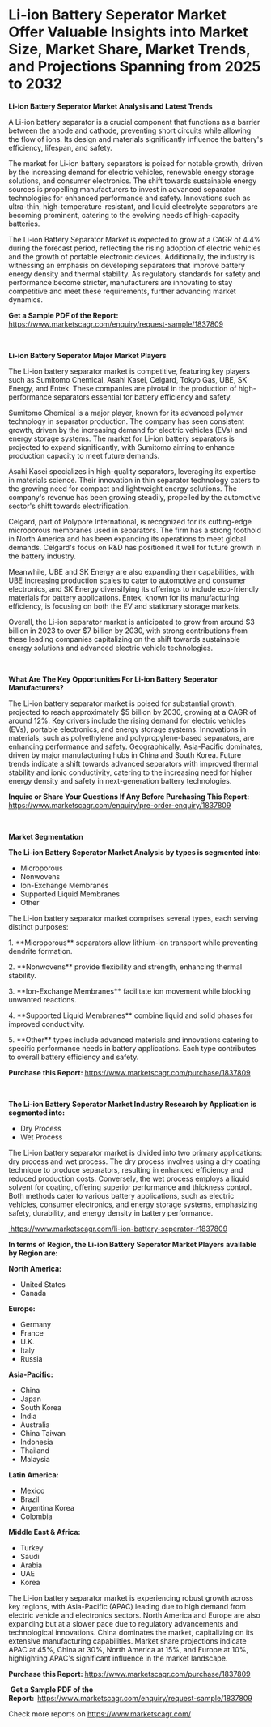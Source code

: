 <p><h1>Li-ion Battery Seperator Market Offer Valuable Insights into Market Size, Market Share, Market Trends, and Projections Spanning from 2025 to 2032</h1></p><p><strong>Li-ion Battery Seperator Market Analysis and Latest Trends</strong></p>
<p><p>A Li-ion battery separator is a crucial component that functions as a barrier between the anode and cathode, preventing short circuits while allowing the flow of ions. Its design and materials significantly influence the battery's efficiency, lifespan, and safety.</p><p>The market for Li-ion battery separators is poised for notable growth, driven by the increasing demand for electric vehicles, renewable energy storage solutions, and consumer electronics. The shift towards sustainable energy sources is propelling manufacturers to invest in advanced separator technologies for enhanced performance and safety. Innovations such as ultra-thin, high-temperature-resistant, and liquid electrolyte separators are becoming prominent, catering to the evolving needs of high-capacity batteries.</p><p>The Li-ion Battery Separator Market is expected to grow at a CAGR of 4.4% during the forecast period, reflecting the rising adoption of electric vehicles and the growth of portable electronic devices. Additionally, the industry is witnessing an emphasis on developing separators that improve battery energy density and thermal stability. As regulatory standards for safety and performance become stricter, manufacturers are innovating to stay competitive and meet these requirements, further advancing market dynamics.</p></p>
<p><strong>Get a Sample PDF of the Report:&nbsp;</strong> <a href="https://www.marketscagr.com/enquiry/request-sample/1837809?utm_campaign=2660&utm_medium=2&utm_source=Github&utm_content=ia&utm_term=03042025&utm_id=li-ion-battery-seperator">https://www.marketscagr.com/enquiry/request-sample/1837809</a></p>
<p>&nbsp;</p>
<p><strong>Li-ion Battery Seperator Major Market Players</strong></p>
<p><p>The Li-ion battery separator market is competitive, featuring key players such as Sumitomo Chemical, Asahi Kasei, Celgard, Tokyo Gas, UBE, SK Energy, and Entek. These companies are pivotal in the production of high-performance separators essential for battery efficiency and safety.</p><p>Sumitomo Chemical is a major player, known for its advanced polymer technology in separator production. The company has seen consistent growth, driven by the increasing demand for electric vehicles (EVs) and energy storage systems. The market for Li-ion battery separators is projected to expand significantly, with Sumitomo aiming to enhance production capacity to meet future demands.</p><p>Asahi Kasei specializes in high-quality separators, leveraging its expertise in materials science. Their innovation in thin separator technology caters to the growing need for compact and lightweight energy solutions. The company's revenue has been growing steadily, propelled by the automotive sector's shift towards electrification.</p><p>Celgard, part of Polypore International, is recognized for its cutting-edge microporous membranes used in separators. The firm has a strong foothold in North America and has been expanding its operations to meet global demands. Celgard's focus on R&D has positioned it well for future growth in the battery industry.</p><p>Meanwhile, UBE and SK Energy are also expanding their capabilities, with UBE increasing production scales to cater to automotive and consumer electronics, and SK Energy diversifying its offerings to include eco-friendly materials for battery applications. Entek, known for its manufacturing efficiency, is focusing on both the EV and stationary storage markets.</p><p>Overall, the Li-ion separator market is anticipated to grow from around $3 billion in 2023 to over $7 billion by 2030, with strong contributions from these leading companies capitalizing on the shift towards sustainable energy solutions and advanced electric vehicle technologies.</p></p>
<p>&nbsp;</p>
<p><strong>What Are The Key Opportunities For Li-ion Battery Seperator Manufacturers?</strong></p>
<p><p>The Li-ion battery separator market is poised for substantial growth, projected to reach approximately $5 billion by 2030, growing at a CAGR of around 12%. Key drivers include the rising demand for electric vehicles (EVs), portable electronics, and energy storage systems. Innovations in materials, such as polyethylene and polypropylene-based separators, are enhancing performance and safety. Geographically, Asia-Pacific dominates, driven by major manufacturing hubs in China and South Korea. Future trends indicate a shift towards advanced separators with improved thermal stability and ionic conductivity, catering to the increasing need for higher energy density and safety in next-generation battery technologies.</p></p>
<p><strong>Inquire or Share Your Questions If Any Before Purchasing This Report:</strong> <a href="https://www.marketscagr.com/enquiry/pre-order-enquiry/1837809?utm_campaign=2660&utm_medium=2&utm_source=Github&utm_content=ia&utm_term=03042025&utm_id=li-ion-battery-seperator">https://www.marketscagr.com/enquiry/pre-order-enquiry/1837809</a></p>
<p>&nbsp;</p>
<p><strong>Market Segmentation</strong></p>
<p><strong>The Li-ion Battery Seperator Market Analysis by types is segmented into:</strong></p>
<p><ul><li>Microporous</li><li>Nonwovens</li><li>Ion-Exchange Membranes</li><li>Supported Liquid Membranes</li><li>Other</li></ul></p>
<p><p>The Li-ion battery separator market comprises several types, each serving distinct purposes: </p><p>1. **Microporous** separators allow lithium-ion transport while preventing dendrite formation. </p><p>2. **Nonwovens** provide flexibility and strength, enhancing thermal stability. </p><p>3. **Ion-Exchange Membranes** facilitate ion movement while blocking unwanted reactions. </p><p>4. **Supported Liquid Membranes** combine liquid and solid phases for improved conductivity. </p><p>5. **Other** types include advanced materials and innovations catering to specific performance needs in battery applications. Each type contributes to overall battery efficiency and safety.</p></p>
<p><strong>Purchase this Report:&nbsp;</strong><a href="https://www.marketscagr.com/purchase/1837809?utm_campaign=2660&utm_medium=2&utm_source=Github&utm_content=ia&utm_term=03042025&utm_id=li-ion-battery-seperator">https://www.marketscagr.com/purchase/1837809</a></p>
<p>&nbsp;</p>
<p><strong>The Li-ion Battery Seperator Market Industry Research by Application is segmented into:</strong></p>
<p><ul><li>Dry Process</li><li>Wet Process</li></ul></p>
<p><p>The Li-ion battery separator market is divided into two primary applications: dry process and wet process. The dry process involves using a dry coating technique to produce separators, resulting in enhanced efficiency and reduced production costs. Conversely, the wet process employs a liquid solvent for coating, offering superior performance and thickness control. Both methods cater to various battery applications, such as electric vehicles, consumer electronics, and energy storage systems, emphasizing safety, durability, and energy density in battery performance.</p></p>
<p><a href="https://www.marketscagr.com/li-ion-battery-seperator-r1837809?utm_campaign=2660&utm_medium=2&utm_source=Github&utm_content=ia&utm_term=03042025&utm_id=li-ion-battery-seperator">&nbsp;https://www.marketscagr.com/li-ion-battery-seperator-r1837809</a></p>
<p><strong>In terms of Region, the Li-ion Battery Seperator Market Players available by Region are:</strong></p>
<p>
    <p> <strong> North America: </strong>
        <ul>
            <li>United States</li>
            <li>Canada</li>
        </ul>
        </p> 
    <p> <strong> Europe: </strong>
        <ul>
            <li>Germany</li>
            <li>France</li>
            <li>U.K.</li>
            <li>Italy</li>
            <li>Russia</li>
        </ul>
        </p> 
    <p> <strong> Asia-Pacific: </strong>
        <ul>
            <li>China</li>
            <li>Japan</li>
            <li>South Korea</li>
            <li>India</li>
            <li>Australia</li>
            <li>China Taiwan</li>
            <li>Indonesia</li>
            <li>Thailand</li>
            <li>Malaysia</li>
        </ul>
        </p> 
    <p> <strong> Latin America: </strong>
        <ul>
            <li>Mexico</li>
            <li>Brazil</li>
            <li>Argentina Korea</li>
            <li>Colombia</li>
        </ul>
        </p> 
    <p> <strong> Middle East & Africa: </strong>
        <ul>
            <li>Turkey</li>
            <li>Saudi</li>
            <li>Arabia</li>
            <li>UAE</li>
            <li>Korea</li>
        </ul>
    </p>
    </p>
<p><p>The Li-ion battery separator market is experiencing robust growth across key regions, with Asia-Pacific (APAC) leading due to high demand from electric vehicle and electronics sectors. North America and Europe are also expanding but at a slower pace due to regulatory advancements and technological innovations. China dominates the market, capitalizing on its extensive manufacturing capabilities. Market share projections indicate APAC at 45%, China at 30%, North America at 15%, and Europe at 10%, highlighting APAC's significant influence in the market landscape.</p></p>
<p><strong>Purchase this Report: </strong><a href="https://www.marketscagr.com/purchase/1837809?utm_campaign=2660&utm_medium=2&utm_source=Github&utm_content=ia&utm_term=03042025&utm_id=li-ion-battery-seperator">https://www.marketscagr.com/purchase/1837809</a></p>
<p>&nbsp;<strong>Get a Sample PDF of the Report:&nbsp;&nbsp;</strong><a href="https://www.marketscagr.com/enquiry/request-sample/1837809?utm_campaign=2660&utm_medium=2&utm_source=Github&utm_content=ia&utm_term=03042025&utm_id=li-ion-battery-seperator">https://www.marketscagr.com/enquiry/request-sample/1837809</a></p>
<p><strong></strong></p>
<p>Check more reports on <a href="https://www.marketscagr.com/?utm_campaign=2660&utm_medium=2&utm_source=Github&utm_content=ia&utm_term=03042025&utm_id=li-ion-battery-seperator">https://www.marketscagr.com/</a></p>